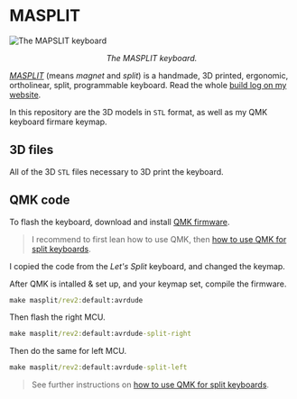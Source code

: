 # MASPLIT

![The MAPSLIT keyboard](https://www.alexisphilip.fr/static/img/articles/2020-02-28-double-view.jpg)

<p style="text-align: center; font-style: italic;">
    The MASPLIT keyboard.
</p>

[*MASPLIT*]((https://www.alexisphilip.fr/masplit) ) (means *magnet* and *split*) is a handmade, 3D printed, ergonomic, ortholinear, split, programmable keyboard. Read  the whole [build log on my website](https://www.alexisphilip.fr/masplit).

In this repository are the 3D models in `STL` format, as well as my QMK keyboard firmare keymap.

## 3D files

All of the 3D `STL` files necessary to 3D print the keyboard.

## QMK code

To flash the keyboard, download and install [QMK firmware](https://docs.qmk.fm/#/).

> I recommend to first lean how to use QMK, then [how to use QMK for split keyboards](https://docs.qmk.fm/#/feature_split_keyboard?id=split-keyboard).

I copied the code from the *Let's Split* keyboard, and changed the keymap.

After QMK is intalled & set up, and your keymap set, compile the firmware.

```cmd
make masplit/rev2:default:avrdude
```

Then flash the right MCU.

```cmd
make masplit/rev2:default:avrdude-split-right
```

Then do the same for left MCU.

```cmd
make masplit/rev2:default:avrdude-split-left
```

> See further instructions on [how to use QMK for split keyboards](https://docs.qmk.fm/#/feature_split_keyboard?id=split-keyboard).
